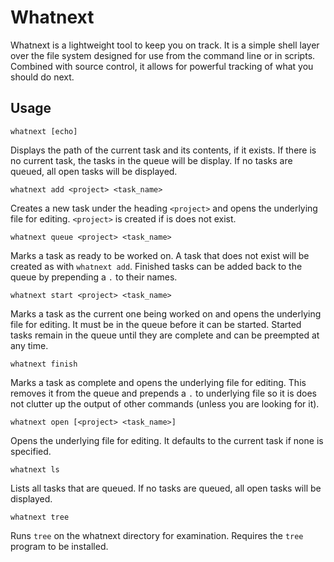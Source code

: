 Whatnext
========

Whatnext is a lightweight tool to keep you on track. It is a simple shell layer
over the file system designed for use from the command line or in scripts.
Combined with source control, it allows for powerful tracking of what you
should do next.

Usage
-----

```
whatnext [echo]
```
Displays the path of the current task and its contents, if it exists. If there
is no current task, the tasks in the queue will be display. If no tasks are
queued, all open tasks will be displayed.

```
whatnext add <project> <task_name>
```
Creates a new task under the heading `<project>` and opens the underlying file
for editing. `<project>` is created if is does not exist.

```
whatnext queue <project> <task_name>
```
Marks a task as ready to be worked on. A task that does not exist will be
created as with `whatnext add`. Finished tasks can be added back to the queue
by prepending a `.` to their names.

```
whatnext start <project> <task_name>
```
Marks a task as the current one being worked on and opens the underlying file
for editing. It must be in the queue before it can be started. Started tasks
remain in the queue until they are complete and can be preempted at any time.

```
whatnext finish
```
Marks a task as complete and opens the underlying file for editing. This
removes it from the queue and prepends a `.` to underlying file so it is does
not clutter up the output of other commands (unless you are looking for it).

```
whatnext open [<project> <task_name>]
```
Opens the underlying file for editing. It defaults to the current task if none
is specified.

```
whatnext ls
```
Lists all tasks that are queued. If no tasks are queued, all open tasks will be
displayed.

```
whatnext tree
```
Runs `tree` on the whatnext directory for examination. Requires the `tree`
program to be installed.

